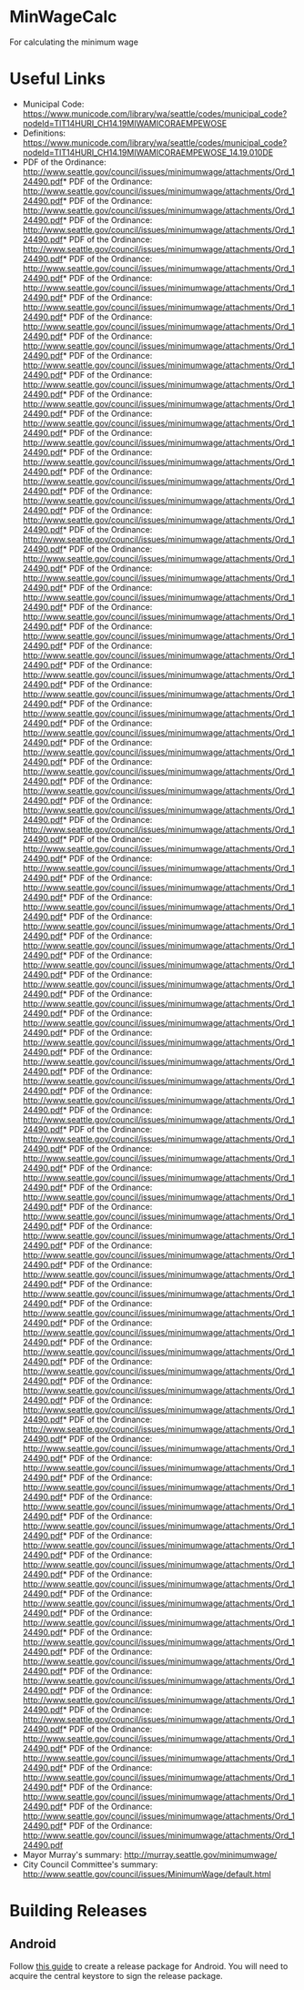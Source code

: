 # MinWageCalc
For calculating the minimum wage

# Useful Links

* Municipal Code: https://www.municode.com/library/wa/seattle/codes/municipal_code?nodeId=TIT14HURI_CH14.19MIWAMICORAEMPEWOSE
* Definitions: https://www.municode.com/library/wa/seattle/codes/municipal_code?nodeId=TIT14HURI_CH14.19MIWAMICORAEMPEWOSE_14.19.010DE
* PDF of the Ordinance: http://www.seattle.gov/council/issues/minimumwage/attachments/Ord_124490.pdf* PDF of the Ordinance: http://www.seattle.gov/council/issues/minimumwage/attachments/Ord_124490.pdf* PDF of the Ordinance: http://www.seattle.gov/council/issues/minimumwage/attachments/Ord_124490.pdf* PDF of the Ordinance: http://www.seattle.gov/council/issues/minimumwage/attachments/Ord_124490.pdf* PDF of the Ordinance: http://www.seattle.gov/council/issues/minimumwage/attachments/Ord_124490.pdf* PDF of the Ordinance: http://www.seattle.gov/council/issues/minimumwage/attachments/Ord_124490.pdf* PDF of the Ordinance: http://www.seattle.gov/council/issues/minimumwage/attachments/Ord_124490.pdf* PDF of the Ordinance: http://www.seattle.gov/council/issues/minimumwage/attachments/Ord_124490.pdf* PDF of the Ordinance: http://www.seattle.gov/council/issues/minimumwage/attachments/Ord_124490.pdf* PDF of the Ordinance: http://www.seattle.gov/council/issues/minimumwage/attachments/Ord_124490.pdf* PDF of the Ordinance: http://www.seattle.gov/council/issues/minimumwage/attachments/Ord_124490.pdf* PDF of the Ordinance: http://www.seattle.gov/council/issues/minimumwage/attachments/Ord_124490.pdf* PDF of the Ordinance: http://www.seattle.gov/council/issues/minimumwage/attachments/Ord_124490.pdf* PDF of the Ordinance: http://www.seattle.gov/council/issues/minimumwage/attachments/Ord_124490.pdf* PDF of the Ordinance: http://www.seattle.gov/council/issues/minimumwage/attachments/Ord_124490.pdf* PDF of the Ordinance: http://www.seattle.gov/council/issues/minimumwage/attachments/Ord_124490.pdf* PDF of the Ordinance: http://www.seattle.gov/council/issues/minimumwage/attachments/Ord_124490.pdf* PDF of the Ordinance: http://www.seattle.gov/council/issues/minimumwage/attachments/Ord_124490.pdf* PDF of the Ordinance: http://www.seattle.gov/council/issues/minimumwage/attachments/Ord_124490.pdf* PDF of the Ordinance: http://www.seattle.gov/council/issues/minimumwage/attachments/Ord_124490.pdf* PDF of the Ordinance: http://www.seattle.gov/council/issues/minimumwage/attachments/Ord_124490.pdf* PDF of the Ordinance: http://www.seattle.gov/council/issues/minimumwage/attachments/Ord_124490.pdf* PDF of the Ordinance: http://www.seattle.gov/council/issues/minimumwage/attachments/Ord_124490.pdf* PDF of the Ordinance: http://www.seattle.gov/council/issues/minimumwage/attachments/Ord_124490.pdf* PDF of the Ordinance: http://www.seattle.gov/council/issues/minimumwage/attachments/Ord_124490.pdf* PDF of the Ordinance: http://www.seattle.gov/council/issues/minimumwage/attachments/Ord_124490.pdf* PDF of the Ordinance: http://www.seattle.gov/council/issues/minimumwage/attachments/Ord_124490.pdf* PDF of the Ordinance: http://www.seattle.gov/council/issues/minimumwage/attachments/Ord_124490.pdf* PDF of the Ordinance: http://www.seattle.gov/council/issues/minimumwage/attachments/Ord_124490.pdf* PDF of the Ordinance: http://www.seattle.gov/council/issues/minimumwage/attachments/Ord_124490.pdf* PDF of the Ordinance: http://www.seattle.gov/council/issues/minimumwage/attachments/Ord_124490.pdf* PDF of the Ordinance: http://www.seattle.gov/council/issues/minimumwage/attachments/Ord_124490.pdf* PDF of the Ordinance: http://www.seattle.gov/council/issues/minimumwage/attachments/Ord_124490.pdf* PDF of the Ordinance: http://www.seattle.gov/council/issues/minimumwage/attachments/Ord_124490.pdf* PDF of the Ordinance: http://www.seattle.gov/council/issues/minimumwage/attachments/Ord_124490.pdf* PDF of the Ordinance: http://www.seattle.gov/council/issues/minimumwage/attachments/Ord_124490.pdf* PDF of the Ordinance: http://www.seattle.gov/council/issues/minimumwage/attachments/Ord_124490.pdf* PDF of the Ordinance: http://www.seattle.gov/council/issues/minimumwage/attachments/Ord_124490.pdf* PDF of the Ordinance: http://www.seattle.gov/council/issues/minimumwage/attachments/Ord_124490.pdf* PDF of the Ordinance: http://www.seattle.gov/council/issues/minimumwage/attachments/Ord_124490.pdf* PDF of the Ordinance: http://www.seattle.gov/council/issues/minimumwage/attachments/Ord_124490.pdf* PDF of the Ordinance: http://www.seattle.gov/council/issues/minimumwage/attachments/Ord_124490.pdf* PDF of the Ordinance: http://www.seattle.gov/council/issues/minimumwage/attachments/Ord_124490.pdf* PDF of the Ordinance: http://www.seattle.gov/council/issues/minimumwage/attachments/Ord_124490.pdf* PDF of the Ordinance: http://www.seattle.gov/council/issues/minimumwage/attachments/Ord_124490.pdf* PDF of the Ordinance: http://www.seattle.gov/council/issues/minimumwage/attachments/Ord_124490.pdf* PDF of the Ordinance: http://www.seattle.gov/council/issues/minimumwage/attachments/Ord_124490.pdf* PDF of the Ordinance: http://www.seattle.gov/council/issues/minimumwage/attachments/Ord_124490.pdf* PDF of the Ordinance: http://www.seattle.gov/council/issues/minimumwage/attachments/Ord_124490.pdf* PDF of the Ordinance: http://www.seattle.gov/council/issues/minimumwage/attachments/Ord_124490.pdf* PDF of the Ordinance: http://www.seattle.gov/council/issues/minimumwage/attachments/Ord_124490.pdf* PDF of the Ordinance: http://www.seattle.gov/council/issues/minimumwage/attachments/Ord_124490.pdf* PDF of the Ordinance: http://www.seattle.gov/council/issues/minimumwage/attachments/Ord_124490.pdf* PDF of the Ordinance: http://www.seattle.gov/council/issues/minimumwage/attachments/Ord_124490.pdf* PDF of the Ordinance: http://www.seattle.gov/council/issues/minimumwage/attachments/Ord_124490.pdf* PDF of the Ordinance: http://www.seattle.gov/council/issues/minimumwage/attachments/Ord_124490.pdf* PDF of the Ordinance: http://www.seattle.gov/council/issues/minimumwage/attachments/Ord_124490.pdf* PDF of the Ordinance: http://www.seattle.gov/council/issues/minimumwage/attachments/Ord_124490.pdf* PDF of the Ordinance: http://www.seattle.gov/council/issues/minimumwage/attachments/Ord_124490.pdf* PDF of the Ordinance: http://www.seattle.gov/council/issues/minimumwage/attachments/Ord_124490.pdf* PDF of the Ordinance: http://www.seattle.gov/council/issues/minimumwage/attachments/Ord_124490.pdf* PDF of the Ordinance: http://www.seattle.gov/council/issues/minimumwage/attachments/Ord_124490.pdf* PDF of the Ordinance: http://www.seattle.gov/council/issues/minimumwage/attachments/Ord_124490.pdf* PDF of the Ordinance: http://www.seattle.gov/council/issues/minimumwage/attachments/Ord_124490.pdf* PDF of the Ordinance: http://www.seattle.gov/council/issues/minimumwage/attachments/Ord_124490.pdf* PDF of the Ordinance: http://www.seattle.gov/council/issues/minimumwage/attachments/Ord_124490.pdf* PDF of the Ordinance: http://www.seattle.gov/council/issues/minimumwage/attachments/Ord_124490.pdf* PDF of the Ordinance: http://www.seattle.gov/council/issues/minimumwage/attachments/Ord_124490.pdf* PDF of the Ordinance: http://www.seattle.gov/council/issues/minimumwage/attachments/Ord_124490.pdf* PDF of the Ordinance: http://www.seattle.gov/council/issues/minimumwage/attachments/Ord_124490.pdf* PDF of the Ordinance: http://www.seattle.gov/council/issues/minimumwage/attachments/Ord_124490.pdf* PDF of the Ordinance: http://www.seattle.gov/council/issues/minimumwage/attachments/Ord_124490.pdf* PDF of the Ordinance: http://www.seattle.gov/council/issues/minimumwage/attachments/Ord_124490.pdf* PDF of the Ordinance: http://www.seattle.gov/council/issues/minimumwage/attachments/Ord_124490.pdf* PDF of the Ordinance: http://www.seattle.gov/council/issues/minimumwage/attachments/Ord_124490.pdf* PDF of the Ordinance: http://www.seattle.gov/council/issues/minimumwage/attachments/Ord_124490.pdf* PDF of the Ordinance: http://www.seattle.gov/council/issues/minimumwage/attachments/Ord_124490.pdf* PDF of the Ordinance: http://www.seattle.gov/council/issues/minimumwage/attachments/Ord_124490.pdf* PDF of the Ordinance: http://www.seattle.gov/council/issues/minimumwage/attachments/Ord_124490.pdf* PDF of the Ordinance: http://www.seattle.gov/council/issues/minimumwage/attachments/Ord_124490.pdf* PDF of the Ordinance: http://www.seattle.gov/council/issues/minimumwage/attachments/Ord_124490.pdf* PDF of the Ordinance: http://www.seattle.gov/council/issues/minimumwage/attachments/Ord_124490.pdf* PDF of the Ordinance: http://www.seattle.gov/council/issues/minimumwage/attachments/Ord_124490.pdf* PDF of the Ordinance: http://www.seattle.gov/council/issues/minimumwage/attachments/Ord_124490.pdf* PDF of the Ordinance: http://www.seattle.gov/council/issues/minimumwage/attachments/Ord_124490.pdf* PDF of the Ordinance: http://www.seattle.gov/council/issues/minimumwage/attachments/Ord_124490.pdf* PDF of the Ordinance: http://www.seattle.gov/council/issues/minimumwage/attachments/Ord_124490.pdf
* Mayor Murray's summary: http://murray.seattle.gov/minimumwage/
* City Council Committee's summary: http://www.seattle.gov/council/issues/MinimumWage/default.html

# Building Releases

## Android

Follow [this guide](http://himanen.info/publishing-android-app-to-google-play-store-with-cordova-cli/) to create a release package for Android. 
You will need to acquire the central keystore to sign the release package.
